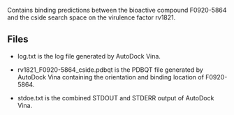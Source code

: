 Contains binding predictions between the bioactive compound F0920-5864 and the cside search space on the virulence factor rv1821.

## Files

- log.txt is the log file generated by AutoDock Vina.

- rv1821_F0920-5864_cside.pdbqt is the PDBQT file generated by AutoDock Vina containing the orientation and binding location of F0920-5864.

- stdoe.txt is the combined STDOUT and STDERR output of AutoDock Vina.

